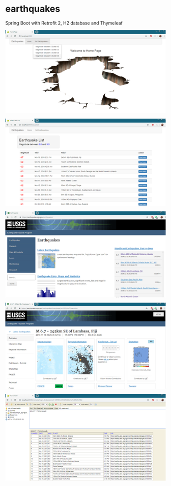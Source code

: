 # earthquakes
Spring Boot with Retrofit 2, H2 database and Thymeleaf

![](images/home.png)

![](images/list.png)

![](images/usgs_quakes.png)

![](images/usgs.png)

![](images/h2.png)
